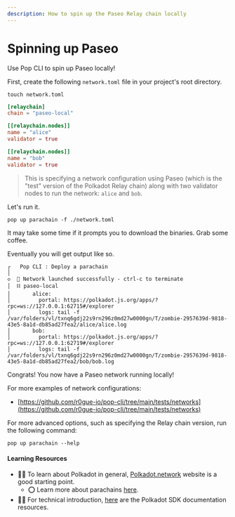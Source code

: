 ```yaml
---
description: How to spin up the Paseo Relay chain locally
---
```


# Spinning up Paseo

Use Pop CLI to spin up Paseo locally!

First, create the following `network.toml` file in your project's root directory.

```shell
touch network.toml
```

```toml
[relaychain]
chain = "paseo-local"

[[relaychain.nodes]]
name = "alice"
validator = true

[[relaychain.nodes]]
name = "bob"
validator = true
```

> This is specifying a network configuration using Paseo (which is the "test" version of the Polkadot Relay chain) along with two validator nodes to run the network: `alice` and `bob`.

Let's run it.

```shell
pop up parachain -f ./network.toml
```

It may take some time if it prompts you to download the binaries. Grab some coffee.

Eventually you will get output like so.

```
┌   Pop CLI : Deploy a parachain
│
◇  🚀 Network launched successfully - ctrl-c to terminate
│  ⛓️ paseo-local
│       alice:
│         portal: https://polkadot.js.org/apps/?rpc=ws://127.0.0.1:62715#/explorer
│         logs: tail -f /var/folders/vl/txnq6gdj22s9rn296z0md27w0000gn/T/zombie-2957639d-9818-43e5-8a1d-db85ad27fea2/alice/alice.log
│       bob:
│         portal: https://polkadot.js.org/apps/?rpc=ws://127.0.0.1:62719#/explorer
│         logs: tail -f /var/folders/vl/txnq6gdj22s9rn296z0md27w0000gn/T/zombie-2957639d-9818-43e5-8a1d-db85ad27fea2/bob/bob.log
```

Congrats! You now have a Paseo network running locally!

For more examples of network configurations:

* [https://github.com/r0gue-io/pop-cli/tree/main/tests/networks](https://github.com/r0gue-io/pop-cli/tree/main/tests/networks)

For more advanced options, such as specifying the Relay chain version, run the following command:

```
pop up parachain --help
```

#### Learning Resources

* 🧑‍🏫 To learn about Polkadot in general, [Polkadot.network](https://polkadot.network/) website is a good starting point.
  * ⭕ Learn more about parachains [here](https://wiki.polkadot.network/docs/learn-parachains).
* 🧑‍🔧 For technical introduction, [here](https://github.com/paritytech/polkadot-sdk#-documentation) are the Polkadot SDK documentation resources.
